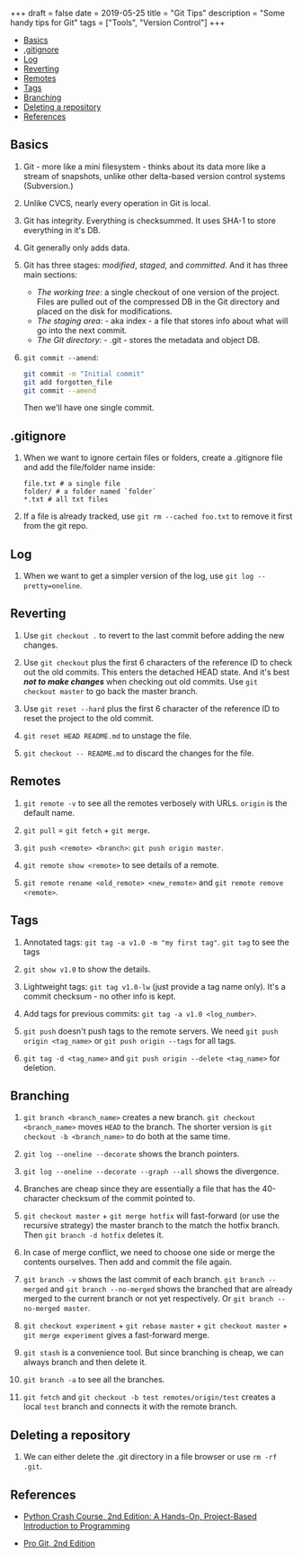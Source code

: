 +++
draft = false
date = 2019-05-25
title = "Git Tips"
description = "Some handy tips for Git"
tags = ["Tools", "Version Control"]
+++

* [Basics](#basics)
* [.gitignore](#gitignore)
* [Log](#log)
* [Reverting](#reverting)
* [Remotes](#remotes)
* [Tags](#tags)
* [Branching](#branching)
* [Deleting a repository](#deleting-a-repository)
* [References](#references)

## Basics

1. Git - more like a mini filesystem - thinks about its data more like a stream of snapshots, unlike other delta-based version control systems (Subversion.)

2. Unlike CVCS, nearly every operation in Git is local.

3. Git has integrity. Everything is checksummed. It uses SHA-1 to store everything in it's DB.

4. Git generally only adds data.

5. Git has three stages: *modified*, *staged*, and *committed*. And it has three main sections:
    * *The working tree*: a single checkout of one version of the project. Files are pulled out of the compressed DB in the Git directory and placed on the disk for modifications.
    * *The staging area*: - aka index - a file that stores info about what will go into the next commit.
    * *The Git directory*: - .git - stores the metadata and object DB.

6. `git commit --amend`:

    ```bash
    git commit -m "Initial commit"
    git add forgotten_file
    git commit --amend
    ```

    Then we'll have one single commit.

## .gitignore

1. When we want to ignore certain files or folders, create a .gitignore file and add the file/folder name inside:

    ```text
    file.txt # a single file
    folder/ # a folder named `folder`
    *.txt # all txt files
    ```

2. If a file is already tracked, use `git rm --cached foo.txt` to remove it first from the git repo.

## Log

1. When we want to get a simpler version of the log, use `git log --pretty=oneline`.

## Reverting

1. Use `git checkout .` to revert to the last commit before adding the new changes.

2. Use `git checkout` plus the first 6 characters of the reference ID to check out the old commits. This enters the detached HEAD state. And it's best ***not to make changes*** when checking out old commits. Use `git checkout master` to go back the master branch.

3. Use `git reset --hard` plus the first 6 character of the reference ID to reset the project to the old commit.

4. `git reset HEAD README.md` to unstage the file.

5. `git checkout -- README.md` to discard the changes for the file.

## Remotes

1. `git remote -v` to see all the remotes verbosely with URLs. `origin` is the default name.

2. `git pull` = `git fetch` + `git merge`.

3. `git push <remote> <branch>`: `git push origin master`.

4. `git remote show <remote>` to see details of a remote.

5. `git remote rename <old_remote> <new_remote>` and `git remote remove <remote>`.

## Tags

1. Annotated tags: `git tag -a v1.0 -m "my first tag"`. `git tag` to see the tags

2. `git show v1.0` to show the details.

3. Lightweight tags: `git tag v1.0-lw` (just provide a tag name only). It's a commit checksum - no other info is kept.

4. Add tags for previous commits: `git tag -a v1.0 <log_number>`.

5. `git push` doesn't push tags to the remote servers. We need `git push origin <tag_name>` or `git push origin --tags` for all tags.

6. `git tag -d <tag_name>` and `git push origin --delete <tag_name>` for deletion.

## Branching

1. `git branch <branch_name>` creates a new branch. `git checkout <branch_name>` moves `HEAD` to the branch. The shorter version is `git checkout -b <branch_name>` to do both at the same time.

2. `git log --oneline --decorate` shows the branch pointers.

3. `git log --oneline --decorate --graph --all` shows the divergence.

4. Branches are cheap since they are essentially a file that has the 40-character checksum of the commit pointed to.

5. `git checkout master` + `git merge hotfix` will fast-forward (or use the recursive strategy) the master branch to the match the hotfix branch. Then `git branch -d hotfix` deletes it.

6. In case of merge conflict, we need to choose one side or merge the contents ourselves. Then add and commit the file again.

7. `git branch -v` shows the last commit of each branch. `git branch --merged` and `git branch --no-merged` shows the branched that are already merged to the current branch or not yet respectively. Or `git branch --no-merged master`.

8. `git checkout experiment` + `git rebase master` + `git checkout master` + `git merge experiment` gives a fast-forward merge.

9. `git stash` is a convenience tool. But since branching is cheap, we can always branch and then delete it.

10. `git branch -a` to see all the branches.

11. `git fetch` and `git checkout -b test remotes/origin/test` creates a local `test` branch and connects it with the remote branch.

## Deleting a repository

1. We can either delete the .git directory in a file browser or use `rm -rf .git`.

## References

* [Python Crash Course, 2nd Edition: A Hands-On, Project-Based Introduction to Programming](https://www.amazon.com/Python-Crash-Course-2nd-Edition/dp/1593279280/ref=sr_1_1?keywords=python+crash+course&qid=1558808134&s=gateway&sr=8-1)

* [Pro Git, 2nd Edition](https://git-scm.com/book/en/v2)